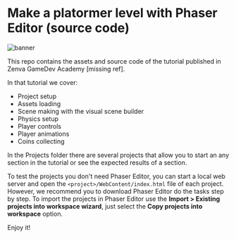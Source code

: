 # Make a platormer level with Phaser Editor (source code)

![banner](https://github.com/boniatillo-com/PhaserEditor_Tutorial_Platformer_1/raw/master/banner.png)

This repo contains the assets and source code of the tutorial published in Zenva GameDev Academy [missing ref].

In that tutorial we cover:

- Project setup
- Assets loading
- Scene making with the visual scene builder
- Physics setup
- Player controls
- Player animations
- Coins collecting

In the Projects folder there are several projects that allow you to start an any section in the tutorial or see the expected results of a section.

To test the projects you don't need Phaser Editor, you can start a local web server and open the `<project>/WebContent/index.html` file of each project. However, we recommend you to download Phaser Editor do the tasks step by step. To import the projects in Phaser Editor use the **Import > Existing projects into workspace wizard**, just select the **Copy projects into workspace** option.

Enjoy it!



